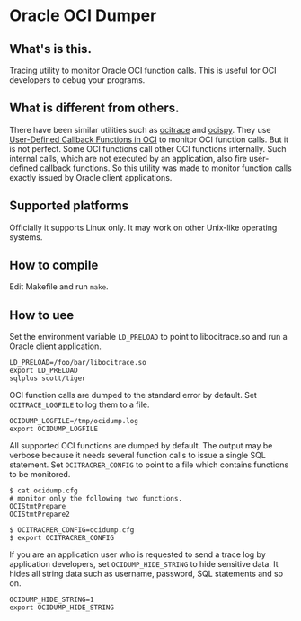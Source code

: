 Oracle OCI Dumper
=================

What's is this.
---------------

Tracing utility to monitor Oracle OCI function calls.
This is useful for OCI developers to debug your programs.

What is different from others.
--------------------------------------------

There have been similar utilities such as [ocitrace][1] and
[ocispy][2]. They use [User-Defined Callback Functions in OCI][3] to
monitor OCI function calls. But it is not perfect. Some OCI functions
call other OCI functions internally. Such internal calls, which are
not executed by an application, also fire user-defined callback
functions. So this utility was made to monitor function calls exactly
issued by Oracle client applications.

Supported platforms
-------------------

Officially it supports Linux only. It may work on other Unix-like operating systems.

How to compile
--------------

Edit Makefile and run `make`.

How to uee
----------

Set the environment variable `LD_PRELOAD` to point to libocitrace.so and
run a Oracle client application.

    LD_PRELOAD=/foo/bar/libocitrace.so
    export LD_PRELOAD
    sqlplus scott/tiger

OCI function calls are dumped to the standard error by default.
Set `OCITRACE_LOGFILE` to log them to a file.

    OCIDUMP_LOGFILE=/tmp/ocidump.log
    export OCIDUMP_LOGFILE

All supported OCI functions are dumped by default. The output may be
verbose because it needs several function calls to issue a single SQL
statement. Set `OCITRACRER_CONFIG` to point to a file which contains
functions to be monitored.

    $ cat ocidump.cfg
    # monitor only the following two functions.
    OCIStmtPrepare
    OCIStmtPrepare2
    
    $ OCITRACRER_CONFIG=ocidump.cfg
    $ export OCITRACRER_CONFIG

If you are an application user who is requested to send a trace log by
application developers, set `OCIDUMP_HIDE_STRING` to hide sensitive
data. It hides all string data such as username, password, SQL
statements and so on.

    OCIDUMP_HIDE_STRING=1
    export OCIDUMP_HIDE_STRING

[1]: http://sourceforge.net/projects/ocitrace/
[2]: http://www.reocities.com/ocispy/
[3]: http://download.oracle.com/docs/cd/B28359_01/appdev.111/b28395/oci09adv.htm#i466264
